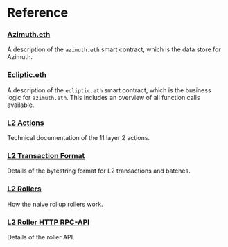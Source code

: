 # Reference

### [Azimuth.eth](azimuth-eth.md)

A description of the `azimuth.eth` smart contract, which is the data store for Azimuth.

### [Ecliptic.eth](ecliptic.md)

A description of the `ecliptic.eth` smart contract, which is the business logic for `azimuth.eth`. This includes an overview of all function calls available.

### [L2 Actions](l2-actions.md)

Technical documentation of the 11 layer 2 actions.

### [L2 Transaction Format](bytestring.md)

Details of the bytestring format for L2 transactions and batches.

### [L2 Rollers](roller.md)

How the naive rollup rollers work.

### [L2 Roller HTTP RPC-API](layer2-api.md)

Details of the roller API.
